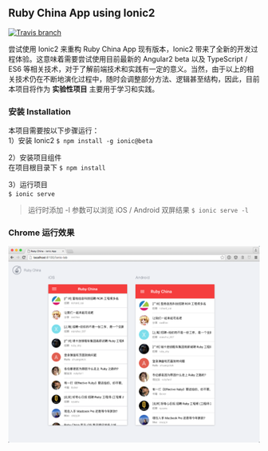 ## Ruby China App using Ionic2

[![Travis branch](https://img.shields.io/travis/ruby-china/ruby-china-app/ionic2.svg?style=flat-square)](https://travis-ci.org/ruby-china/ruby-china-app)

尝试使用 Ionic2 来重构 Ruby China App 现有版本，Ionic2 带来了全新的开发过程体验。这意味着需要尝试使用目前最新的 Angular2 beta 以及 TypeScript / ES6 等相关技术，对于了解前端技术和实践有一定的意义。当然，由于以上的相关技术仍在不断地演化过程中，随时会调整部分方法、逻辑甚至结构，因此，目前本项目将作为 **实验性项目** 主要用于学习和实践。

### 安装 Installation

本项目需要按以下步骤运行：  
1）安装 Ionic2
`$ npm install -g ionic@beta`

2）安装项目组件  
在项目根目录下 `$ npm install`

3）运行项目  
`$ ionic serve`
> 运行时添加 -l 参数可以浏览 iOS / Android 双屏结果 `$ ionic serve -l`

### Chrome 运行效果
![Chrome 运行效果](docs/images/chrome_screen.png)
